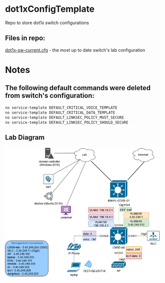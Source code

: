 # dot1xConfigTemplate
Repo to store dot1x switch configurations

## Files in repo:
[dot1x-sw-current.cfg](https://github.com/jc-krylatskoe/dot1xConfigTemplate/blob/main/dot1x-sw-current.cfg) - the most up to date switch's lab configuration


# Notes
## The following default commands were deleted from switch's configuration:
```
no service-template DEFAULT_CRITICAL_VOICE_TEMPLATE
no service-template DEFAULT_CRITICAL_DATA_TEMPLATE
no service-template DEFAULT_LINKSEC_POLICY_MUST_SECURE
no service-template DEFAULT_LINKSEC_POLICY_SHOULD_SECURE
```

## Lab Diagram
<img src="https://github.com/jc-krylatskoe/dot1xConfigTemplate/blob/main/docs/ieMentor_lab.drawio.png"/>
